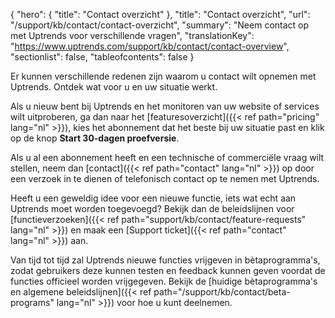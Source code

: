 {
  "hero": {
    "title": "Contact overzicht"
  },
  "title": "Contact overzicht",
  "url": "/support/kb/contact/contact-overzicht",
  "summary": "Neem contact op met Uptrends voor verschillende vragen",
  "translationKey": "https://www.uptrends.com/support/kb/contact/contact-overview",
  "sectionlist": false,
  "tableofcontents": false
}

Er kunnen verschillende redenen zijn waarom u contact wilt opnemen met Uptrends. Ontdek wat voor u en uw situatie werkt.

Als u nieuw bent bij Uptrends en het monitoren van uw website of services wilt uitproberen, ga dan naar het [featuresoverzicht]({{< ref path="pricing" lang="nl" >}}), kies het abonnement dat het beste bij uw situatie past en klik op de knop **Start 30-dagen proefversie**.

Als u al een abonnement heeft en een technische of commerciële vraag wilt stellen, neem dan [contact]({{< ref path="contact" lang="nl" >}}) op door een verzoek in te dienen of telefonisch contact op te nemen met Uptrends.

Heeft u een geweldig idee voor een nieuwe functie, iets wat echt aan Uptrends moet worden toegevoegd? Bekijk dan de beleidslijnen voor [functieverzoeken]({{< ref path="support/kb/contact/feature-requests" lang="nl" >}}) en maak een [Support ticket]({{< ref path="contact" lang="nl" >}}) aan.

Van tijd tot tijd zal Uptrends nieuwe functies vrijgeven in bètaprogramma's, zodat gebruikers deze kunnen testen en feedback kunnen geven voordat de functies officieel worden vrijgegeven. Bekijk de [huidige bètaprogramma's en algemene beleidslijnen]({{< ref path="/support/kb/contact/beta-programs" lang="nl" >}}) voor hoe u kunt deelnemen.

